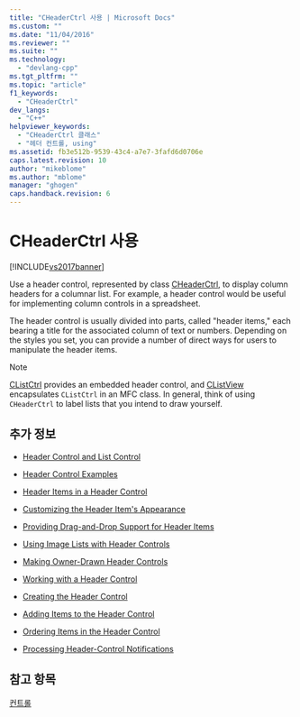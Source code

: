 ```yaml
---
title: "CHeaderCtrl 사용 | Microsoft Docs"
ms.custom: ""
ms.date: "11/04/2016"
ms.reviewer: ""
ms.suite: ""
ms.technology: 
  - "devlang-cpp"
ms.tgt_pltfrm: ""
ms.topic: "article"
f1_keywords: 
  - "CHeaderCtrl"
dev_langs: 
  - "C++"
helpviewer_keywords: 
  - "CHeaderCtrl 클래스"
  - "헤더 컨트롤, using"
ms.assetid: fb3e512b-9539-43c4-a7e7-3fafd6d0706e
caps.latest.revision: 10
author: "mikeblome"
ms.author: "mblome"
manager: "ghogen"
caps.handback.revision: 6
---
```

# CHeaderCtrl 사용
[!INCLUDE[vs2017banner](../assembler/inline/includes/vs2017banner.md)]

Use a header control, represented by class [CHeaderCtrl](../mfc/reference/cheaderctrl-class.md), to display column headers for a columnar list.  For example, a header control would be useful for implementing column controls in a spreadsheet.  
  
 The header control is usually divided into parts, called "header items," each bearing a title for the associated column of text or numbers.  Depending on the styles you set, you can provide a number of direct ways for users to manipulate the header items.  
  
> [!NOTE]
>  [CListCtrl](../mfc/reference/clistctrl-class.md) provides an embedded header control, and [CListView](../mfc/reference/clistview-class.md) encapsulates `CListCtrl` in an MFC class.  In general, think of using `CHeaderCtrl` to label lists that you intend to draw yourself.  
  
## 추가 정보  
  
-   [Header Control and List Control](../mfc/header-control-and-list-control.md)  
  
-   [Header Control Examples](../mfc/header-control-examples.md)  
  
-   [Header Items in a Header Control](../mfc/header-items-in-a-header-control.md)  
  
-   [Customizing the Header Item's Appearance](../mfc/customizing-the-header-item-s-appearance.md)  
  
-   [Providing Drag\-and\-Drop Support for Header Items](../mfc/providing-drag-and-drop-support-for-header-items.md)  
  
-   [Using Image Lists with Header Controls](../mfc/using-image-lists-with-header-controls.md)  
  
-   [Making Owner\-Drawn Header Controls](../mfc/making-owner-drawn-header-controls.md)  
  
-   [Working with a Header Control](../mfc/working-with-a-header-control.md)  
  
-   [Creating the Header Control](../mfc/creating-the-header-control.md)  
  
-   [Adding Items to the Header Control](../mfc/adding-items-to-the-header-control.md)  
  
-   [Ordering Items in the Header Control](../mfc/ordering-items-in-the-header-control.md)  
  
-   [Processing Header\-Control Notifications](../mfc/processing-header-control-notifications.md)  
  
## 참고 항목  
 [컨트롤](../mfc/controls-mfc.md)